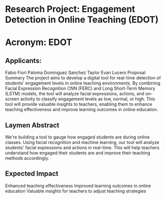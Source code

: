# Research Project: Engagement Detection in Online Teaching (EDOT)

# Acronym: EDOT
## Applicants:
Fabio Fiori
Paloma Dominguez Sanchez
Taylor Evan Lucero
Proposal Summary
The project aims to develop a digital tool for real-time detection of students' engagement levels in online teaching environments. By combining Facial Expression Recognition CNN (FERC) and Long Short-Term Memory (LSTM) models, the tool will analyze facial expressions, actions, and on-screen activity to classify engagement levels as low, normal, or high. This tool will provide valuable insights to teachers, enabling them to enhance teaching effectiveness and improve learning outcomes in online education.

## Laymen Abstract
We're building a tool to gauge how engaged students are during online classes. Using facial recognition and machine learning, our tool will analyze students' facial expressions and actions in real-time. This will help teachers understand how engaged their students are and improve their teaching methods accordingly.

## Expected Impact
Enhanced teaching effectiveness
Improved learning outcomes in online education
Valuable insights for teachers to adjust teaching strategies
